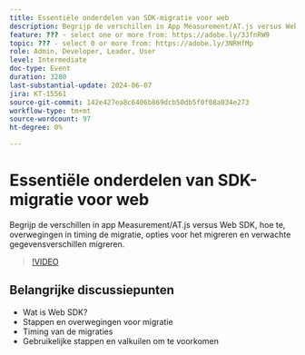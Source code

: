 ```yaml
---
title: Essentiële onderdelen van SDK-migratie voor web
description: Begrijp de verschillen in App Measurement/AT.js versus Web SDK, hoe te om, overwegingen in timing de migratie, opties voor het migreren en verwachte gegevensverschillen te migreren.Belangrijkste Punten van de Discussie - wat is SDK van het Web? De Stappen van de migratie en Overwegingen die de Migraties Gemeenschappelijke Misstappen en de Panden van de Migratie om te vermijden
feature: ??? - select one or more from: https://adobe.ly/3JfnRW9
topic: ??? - select 0 or more from: https://adobe.ly/3NRHfMp
role: Admin, Developer, Leader, User
level: Intermediate
doc-type: Event
duration: 3280
last-substantial-update: 2024-06-07
jira: KT-15561
source-git-commit: 142e427ea8c6406b869dcb50db5f0f08a034e273
workflow-type: tm+mt
source-wordcount: 97
ht-degree: 0%

---
```



# Essentiële onderdelen van SDK-migratie voor web

Begrijp de verschillen in app Measurement/AT.js versus Web SDK, hoe te, overwegingen in timing de migratie, opties voor het migreren en verwachte gegevensverschillen migreren.

>[!VIDEO](https://video.tv.adobe.com/v/3429291/?learn=on)

## Belangrijke discussiepunten

* Wat is Web SDK?
* Stappen en overwegingen voor migratie
* Timing van de migraties
* Gebruikelijke stappen en valkuilen om te voorkomen

